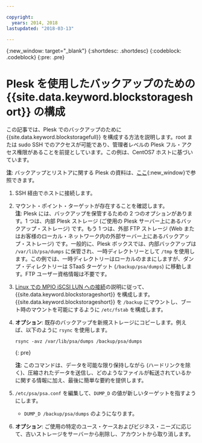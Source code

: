 ```yaml
---

copyright:
  years: 2014, 2018
lastupdated: "2018-03-13"

---
```

{:new_window: target="_blank"}
{:shortdesc: .shortdesc}
{:codeblock: .codeblock}
{:pre: .pre}
 
# Plesk を使用したバックアップのための {{site.data.keyword.blockstorageshort}} の構成

この記事では、Plesk でのバックアップのために {{site.data.keyword.blockstoragefull}} を構成する方法を説明します。root または sudo SSH でのアクセスが可能であり、管理者レベルの Plesk フル・アクセス権限があることを前提としています。この例は、CentOS7 ホストに基づいています。

**注**: バックアップとリストアに関する Plesk の資料は、[ここ](https://docs.plesk.com/en-US/12.5/administrator-guide/backing-up-and-restoration.59256/){:new_window}で参照できます。

1. SSH 経由でホストに接続します。

2. マウント・ポイント・ターゲットが存在することを確認します。<br />
   **注**: Plesk には、バックアップを保管するための 2 つのオプションがあります。1 つは、内部 Plesk ストレージ (ご使用の Plesk サーバー上にあるバックアップ・ストレージ) です。もう 1 つは、外部 FTP ストレージ (Web またはお客様のローカル・ネットワーク内の外部サーバー上にあるバックアップ・ストレージ) です。一般的に、Plesk ボックスでは、内部バックアップは `/var/lib/psa/dumps` に保管され、一時ディレクトリーとして `/tmp` を使用します。この例では、一時ディレクトリーはローカルのままにしますが、ダンプ・ディレクトリーは STaaS ターゲット (`/backup/psa/dumps`) に移動します。FTP ユーザー資格情報は不要です。
   
3. [Linux での MPIO iSCSI LUN への接続](accessing_block_storage_linux.html)の説明に従って、{{site.data.keyword.blockstorageshort}} を構成します。{{site.data.keyword.blockstorageshort}} を `/backup` にマウントし、ブート時のマウントを可能にするように `/etc/fstab` を構成します。

4. **オプション**: 既存のバックアップを新規ストレージにコピーします。例えば、以下のように `rsync` を使用します。
   ```
   rsync -avz /var/lib/psa/dumps /backup/psa/dumps
   ```
   {: pre}
    
    **注**: このコマンドは、データを可能な限り保持しながら (ハードリンクを除く)、圧縮されたデータを送信し、どのようなファイルが転送されているかに関する情報に加え、最後に簡単な要約を提供します。
    
5. `/etc/psa/psa.conf` を編集して、`DUMP_D` の値が新しいターゲットを指すようにします。 
    -  `DUMP_D /backup/psa/dumps` のようになります。 

6. **オプション**: ご使用の特定のユース・ケースおよびビジネス・ニーズに応じて、古いストレージをサーバーから削除し、アカウントから取り消します。



